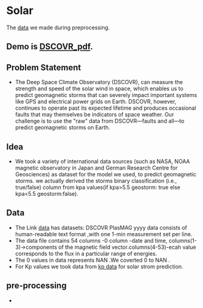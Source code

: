 # Solar
The [data](https://drive.google.com/drive/folders/1ZfTCTzwVR_ocT4d2z7GFagyXZpgfqjZ8) we made during preprocessing.
## Demo is [DSCOVR_pdf](https://github.com/MohdJunaiduddin/Solar/blob/main/Purple%20Modern%20Space%20Presentation.pdf).
## Problem Statement
- The Deep Space Climate Observatory (DSCOVR), can measure the strength and speed of the solar wind in space, which enables us to predict geomagnetic storms that can severely impact important systems like GPS and electrical power grids on Earth. DSCOVR, however, continues to operate past its expected lifetime and produces occasional faults that may themselves be indicators of space weather. Our challenge is to use the "raw" data from DSCOVR—faults and all—to predict geomagnetic storms on Earth.
## Idea
- We took a variety of international data sources (such as NASA, NOAA magnetic observatory in Japan and German Research Centre for Geosciences) as dataset for the model we used, to predict geomagnetic storms. we actually derived the storms binary classification (i.e., true/false) column from kpa values(if kpa>5.5 geostorm: true else kpa<5.5 geostorm:false).
## Data
- The Link [data](https://www.spaceappschallenge.org/develop-the-oracle-of-dscovr-experimental-data-repository/) has datasets:
DSCOVR PlasMAG yyyy data consists of human-readable text format ,with one 1-min measurement set per line.
- The data file contains 54 columns -0 column -date and time, columns(1-3)->components of the magnetic field vector.columns(4-53)-ecah value corresponds to the flux in a particular range of energies.
- The 0 values in data represents NAN .We coverted 0 to NAN .
- For Kp values we took data from [kp data](https://kp.gfz-potsdam.de/en/data#c222) for solar strom prediction.
## pre-processing
- 
